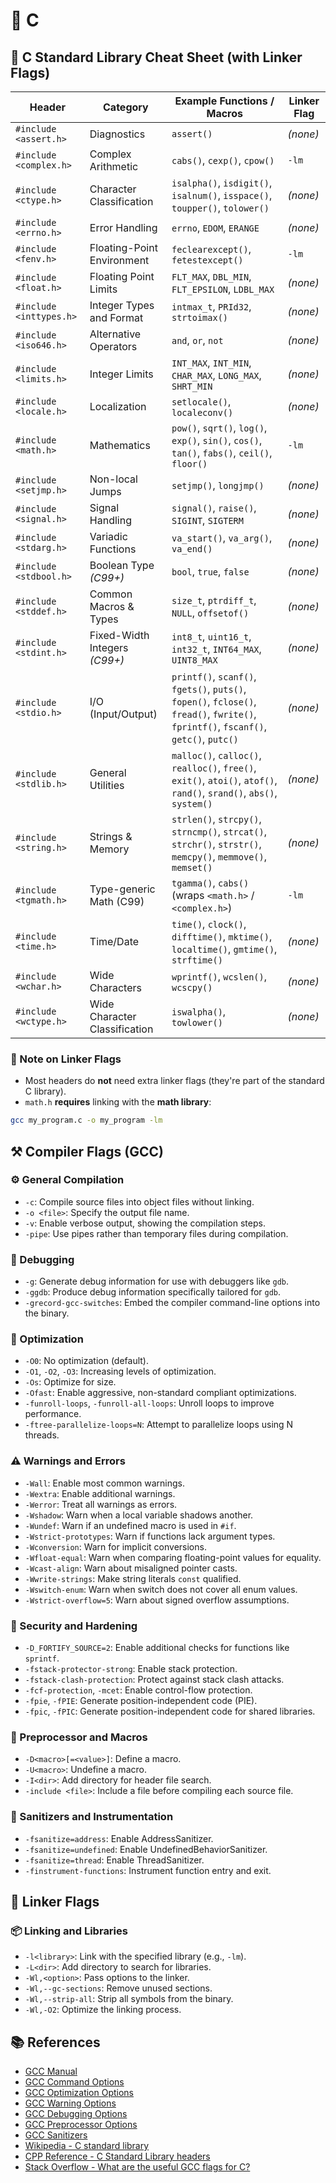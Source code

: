# 🤟 C

## 📘 C Standard Library Cheat Sheet (with Linker Flags)

| Header | Category | Example Functions / Macros | Linker Flag |
|--------|----------|-----------------------------|-------------|
| `#include <assert.h>` | Diagnostics | `assert()` | *(none)* |
| `#include <complex.h>` | Complex Arithmetic | `cabs()`, `cexp()`, `cpow()` | `-lm` |
| `#include <ctype.h>` | Character Classification | `isalpha()`, `isdigit()`, `isalnum()`, `isspace()`, `toupper()`, `tolower()` | *(none)* |
| `#include <errno.h>` | Error Handling | `errno`, `EDOM`, `ERANGE` | *(none)* |
| `#include <fenv.h>` | Floating-Point Environment | `feclearexcept()`, `fetestexcept()` | `-lm` |
| `#include <float.h>` | Floating Point Limits | `FLT_MAX`, `DBL_MIN`, `FLT_EPSILON`, `LDBL_MAX` | *(none)* |
| `#include <inttypes.h>` | Integer Types and Format | `intmax_t`, `PRId32`, `strtoimax()` | *(none)* |
| `#include <iso646.h>` | Alternative Operators | `and`, `or`, `not` | *(none)* |
| `#include <limits.h>` | Integer Limits | `INT_MAX`, `INT_MIN`, `CHAR_MAX`, `LONG_MAX`, `SHRT_MIN` | *(none)* |
| `#include <locale.h>` | Localization | `setlocale()`, `localeconv()` | *(none)* |
| `#include <math.h>` | Mathematics | `pow()`, `sqrt()`, `log()`, `exp()`, `sin()`, `cos()`, `tan()`, `fabs()`, `ceil()`, `floor()` | `-lm` |
| `#include <setjmp.h>` | Non-local Jumps | `setjmp()`, `longjmp()` | *(none)* |
| `#include <signal.h>` | Signal Handling | `signal()`, `raise()`, `SIGINT`, `SIGTERM` | *(none)* |
| `#include <stdarg.h>` | Variadic Functions | `va_start()`, `va_arg()`, `va_end()` | *(none)* |
| `#include <stdbool.h>` | Boolean Type *(C99+)* | `bool`, `true`, `false` | *(none)* |
| `#include <stddef.h>` | Common Macros & Types | `size_t`, `ptrdiff_t`, `NULL`, `offsetof()` | *(none)* |
| `#include <stdint.h>` | Fixed-Width Integers *(C99+)* | `int8_t`, `uint16_t`, `int32_t`, `INT64_MAX`, `UINT8_MAX` | *(none)* |
| `#include <stdio.h>` | I/O (Input/Output) | `printf()`, `scanf()`, `fgets()`, `puts()`, `fopen()`, `fclose()`, `fread()`, `fwrite()`, `fprintf()`, `fscanf()`, `getc()`, `putc()` | *(none)* |
| `#include <stdlib.h>` | General Utilities | `malloc()`, `calloc()`, `realloc()`, `free()`, `exit()`, `atoi()`, `atof()`, `rand()`, `srand()`, `abs()`, `system()` | *(none)* |
| `#include <string.h>` | Strings & Memory | `strlen()`, `strcpy()`, `strncmp()`, `strcat()`, `strchr()`, `strstr()`, `memcpy()`, `memmove()`, `memset()` | *(none)* |
| `#include <tgmath.h>` | Type-generic Math (C99) | `tgamma()`, `cabs()` (wraps `<math.h>` / `<complex.h>`) | `-lm` |
| `#include <time.h>` | Time/Date | `time()`, `clock()`, `difftime()`, `mktime()`, `localtime()`, `gmtime()`, `strftime()` | *(none)* |
| `#include <wchar.h>` | Wide Characters | `wprintf()`, `wcslen()`, `wcscpy()` | *(none)* |
| `#include <wctype.h>` | Wide Character Classification | `iswalpha()`, `towlower()` | *(none)* |

### 🔧 Note on Linker Flags

- Most headers do **not** need extra linker flags (they're part of the standard C library).
- `math.h` **requires** linking with the **math library**:

```bash
gcc my_program.c -o my_program -lm
```


## ⚒️ Compiler Flags (GCC)

### ⚙️ General Compilation

- `-c`: Compile source files into object files without linking.
- `-o <file>`: Specify the output file name.
- `-v`: Enable verbose output, showing the compilation steps.
- `-pipe`: Use pipes rather than temporary files during compilation.

### 🧪 Debugging

- `-g`: Generate debug information for use with debuggers like `gdb`.
- `-ggdb`: Produce debug information specifically tailored for `gdb`.
- `-grecord-gcc-switches`: Embed the compiler command-line options into the binary.

### 🚀 Optimization

- `-O0`: No optimization (default).
- `-O1`, `-O2`, `-O3`: Increasing levels of optimization.
- `-Os`: Optimize for size.
- `-Ofast`: Enable aggressive, non-standard compliant optimizations.
- `-funroll-loops`, `-funroll-all-loops`: Unroll loops to improve performance.
- `-ftree-parallelize-loops=N`: Attempt to parallelize loops using N threads.

### ⚠️ Warnings and Errors

- `-Wall`: Enable most common warnings.
- `-Wextra`: Enable additional warnings.
- `-Werror`: Treat all warnings as errors.
- `-Wshadow`: Warn when a local variable shadows another.
- `-Wundef`: Warn if an undefined macro is used in `#if`.
- `-Wstrict-prototypes`: Warn if functions lack argument types.
- `-Wconversion`: Warn for implicit conversions.
- `-Wfloat-equal`: Warn when comparing floating-point values for equality.
- `-Wcast-align`: Warn about misaligned pointer casts.
- `-Wwrite-strings`: Make string literals `const` qualified.
- `-Wswitch-enum`: Warn when switch does not cover all enum values.
- `-Wstrict-overflow=5`: Warn about signed overflow assumptions.

### 🔐 Security and Hardening

- `-D_FORTIFY_SOURCE=2`: Enable additional checks for functions like `sprintf`.
- `-fstack-protector-strong`: Enable stack protection.
- `-fstack-clash-protection`: Protect against stack clash attacks.
- `-fcf-protection`, `-mcet`: Enable control-flow protection.
- `-fpie`, `-fPIE`: Generate position-independent code (PIE).
- `-fpic`, `-fPIC`: Generate position-independent code for shared libraries.

### 🧹 Preprocessor and Macros

- `-D<macro>[=<value>]`: Define a macro.
- `-U<macro>`: Undefine a macro.
- `-I<dir>`: Add directory for header file search.
- `-include <file>`: Include a file before compiling each source file.

### 🧪 Sanitizers and Instrumentation

- `-fsanitize=address`: Enable AddressSanitizer.
- `-fsanitize=undefined`: Enable UndefinedBehaviorSanitizer.
- `-fsanitize=thread`: Enable ThreadSanitizer.
- `-finstrument-functions`: Instrument function entry and exit.


## 🔗 Linker Flags

### 📦 Linking and Libraries

- `-l<library>`: Link with the specified library (e.g., `-lm`).
- `-L<dir>`: Add directory to search for libraries.
- `-Wl,<option>`: Pass options to the linker.
- `-Wl,--gc-sections`: Remove unused sections.
- `-Wl,--strip-all`: Strip all symbols from the binary.
- `-Wl,-O2`: Optimize the linking process.


## 📚 References

- [GCC Manual](https://gcc.gnu.org/onlinedocs/)
- [GCC Command Options](https://gcc.gnu.org/onlinedocs/gcc/Option-Summary.html)
- [GCC Optimization Options](https://gcc.gnu.org/onlinedocs/gcc/Optimize-Options.html)
- [GCC Warning Options](https://gcc.gnu.org/onlinedocs/gcc/Warning-Options.html)
- [GCC Debugging Options](https://gcc.gnu.org/onlinedocs/gcc/Debugging-Options.html)
- [GCC Preprocessor Options](https://gcc.gnu.org/onlinedocs/cpp/Invocation.html)
- [GCC Sanitizers](https://gcc.gnu.org/onlinedocs/gcc/Instrumentation-Options.html)
- [Wikipedia - C standard library](https://en.wikipedia.org/wiki/C_standard_library)
- [CPP Reference - C Standard Library headers](https://en.cppreference.com/w/c/header)
- [Stack Overflow - What are the useful GCC flags for C?](https://stackoverflow.com/questions/3375697/what-are-the-useful-gcc-flags-for-c)
